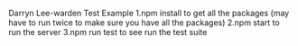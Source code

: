 Darryn Lee-warden
Test Example
1.npm install to get all the packages (may have to run twice to make sure you have all the packages)
2.npm start to run the server
3.npm run test to see run the test suite